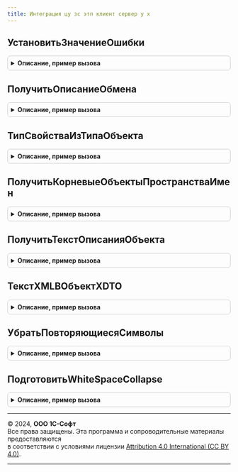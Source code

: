 ```yaml
---
title: Интеграция цу зс этп клиент сервер у х
---
```



## УстановитьЗначениеОшибки
<details style="margin: 1em 0; padding: 0.5em; border: 1px solid #ccc; border-radius: 6px;">

<summary style="font-weight: bold; cursor: pointer;">Описание, пример вызова</summary>

```bsl

// Установить значения полей описания транзакции для переданной ошибки.
Процедура УстановитьЗначениеОшибки(ПоляОписанияТранзакции, ТекстОшибки) Экспорт
```

Пример вызова
```bsl
ИнтеграцияЦУЗсЭТПКлиентСерверУХ.УстановитьЗначениеОшибки(ПоляОписанияТранзакции, ТекстОшибки) 
```
</details>

## ПолучитьОписаниеОбмена
<details style="margin: 1em 0; padding: 0.5em; border: 1px solid #ccc; border-radius: 6px;">

<summary style="font-weight: bold; cursor: pointer;">Описание, пример вызова</summary>

```bsl

Функция ПолучитьОписаниеОбмена(КомандаОбмена, ЭТП, ОбъектВыгрузки, ПараметрыПодключенияКЭТП, ПоляОписанияТранзакции) Экспорт
```

Пример вызова
```bsl
Результат = ИнтеграцияЦУЗсЭТПКлиентСерверУХ.ПолучитьОписаниеОбмена(КомандаОбмена, ЭТП, ОбъектВыгрузки, ПараметрыПодключенияКЭТП, ПоляОписанияТранзакции) 
```
</details>

## ТипСвойстваИзТипаОбъекта
<details style="margin: 1em 0; padding: 0.5em; border: 1px solid #ccc; border-radius: 6px;">

<summary style="font-weight: bold; cursor: pointer;">Описание, пример вызова</summary>

```bsl

Функция ТипСвойстваИзТипаОбъекта(ТипОбъекта, ИмяСвойства) Экспорт
```

Пример вызова
```bsl
Результат = ИнтеграцияЦУЗсЭТПКлиентСерверУХ.ТипСвойстваИзТипаОбъекта(ТипОбъекта, ИмяСвойства) 
```
</details>

## ПолучитьКорневыеОбъектыПространстваИмен
<details style="margin: 1em 0; padding: 0.5em; border: 1px solid #ccc; border-radius: 6px;">

<summary style="font-weight: bold; cursor: pointer;">Описание, пример вызова</summary>

```bsl

Функция ПолучитьКорневыеОбъектыПространстваИмен(ФабрикаXDTO, ПространствоИмен) Экспорт
```

Пример вызова
```bsl
Результат = ИнтеграцияЦУЗсЭТПКлиентСерверУХ.ПолучитьКорневыеОбъектыПространстваИмен(ФабрикаXDTO, ПространствоИмен) 
```
</details>

## ПолучитьТекстОписанияОбъекта
<details style="margin: 1em 0; padding: 0.5em; border: 1px solid #ccc; border-radius: 6px;">

<summary style="font-weight: bold; cursor: pointer;">Описание, пример вызова</summary>

```bsl

// Преобразуем объект-XDTO в текст XML
//
// Параметры:
//  ФабрикаXDTO	- ФабрикаXDTO - фабрика.
//  Объект		- ОбъектXDTO | ЗначениеXDTO -
//  ИмяТэга		- Строка - имя тэга в который нужно сделать запись.
//
// Возвращаемое значение:
//   - Строка - текст XML представления переданного объекта.
//
Функция ПолучитьТекстОписанияОбъекта(ФабрикаXDTO, Объект, ИмяТэга) Экспорт
```

Пример вызова
```bsl
Результат = ИнтеграцияЦУЗсЭТПКлиентСерверУХ.ПолучитьТекстОписанияОбъекта(ФабрикаXDTO, Объект, ИмяТэга) 
```
</details>

## ТекстXMLВОбъектXDTO
<details style="margin: 1em 0; padding: 0.5em; border: 1px solid #ccc; border-radius: 6px;">

<summary style="font-weight: bold; cursor: pointer;">Описание, пример вызова</summary>

```bsl

// Преобразуем объект-XDTO в текст XML
//
// Параметры:
//  ФабрикаXDTO	- ФабрикаXDTO - фабрика.
//	ТекстXML	- Строка - текст представления объекта.
//  ТипXDTO		- ТипЗначенияXDTO | ТипОбъектаXDTO | Неопределно - тип
//					объекта для чтения. Если не указан, то будем
//					пытаться определить тип из текста.
//
// Возвращаемое значение:
//   - ЗначенияXDTO | ОбъектаXDTO - прочитанный объект.
//
Функция ТекстXMLВОбъектXDTO(ФабрикаXDTO, ТекстXML, ТипXDTO) Экспорт
```

Пример вызова
```bsl
Результат = ИнтеграцияЦУЗсЭТПКлиентСерверУХ.ТекстXMLВОбъектXDTO(ФабрикаXDTO, ТекстXML, ТипXDTO) 
```
</details>

## УбратьПовторяющиесяСимволы
<details style="margin: 1em 0; padding: 0.5em; border: 1px solid #ccc; border-radius: 6px;">

<summary style="font-weight: bold; cursor: pointer;">Описание, пример вызова</summary>

```bsl

// Удаляем лишние пробельные символы
Функция УбратьПовторяющиесяСимволы(Текст, СимволДляПроверки) Экспорт
```

Пример вызова
```bsl
Результат = ИнтеграцияЦУЗсЭТПКлиентСерверУХ.УбратьПовторяющиесяСимволы(Текст, СимволДляПроверки) 
```
</details>

## ПодготовитьWhiteSpaceCollapse
<details style="margin: 1em 0; padding: 0.5em; border: 1px solid #ccc; border-radius: 6px;">

<summary style="font-weight: bold; cursor: pointer;">Описание, пример вызова</summary>

```bsl

Функция ПодготовитьWhiteSpaceCollapse(Текст) Экспорт
```

Пример вызова
```bsl
Результат = ИнтеграцияЦУЗсЭТПКлиентСерверУХ.ПодготовитьWhiteSpaceCollapse(Текст) 
```
</details>

---

© 2024, **ООО 1С-Софт**  
Все права защищены. Эта программа и сопроводительные материалы предоставляются  
в соответствии с условиями лицензии [Attribution 4.0 International (CC BY 4.0)](https://creativecommons.org/licenses/by/4.0/legalcode).

---
